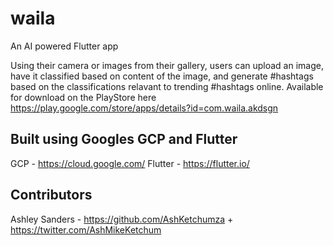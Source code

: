 # waila

An AI powered Flutter app

Using their camera or images from their gallery, users can upload an image, have it classified based on content of the image, and generate #hashtags based on the classifications relavant to trending #hashtags online. Available for download on the PlayStore here https://play.google.com/store/apps/details?id=com.waila.akdsgn

## Built using Googles GCP and Flutter
GCP - https://cloud.google.com/
Flutter - https://flutter.io/

## Contributors

Ashley Sanders - https://github.com/AshKetchumza + https://twitter.com/AshMikeKetchum


